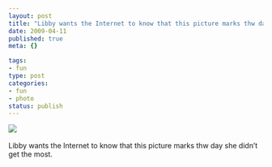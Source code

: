 ```yaml
--- 
layout: post
title: "Libby wants the Internet to know that this picture marks thw day she didn\xE2\x80\x99t get the most."
date: 2009-04-11
published: true
meta: {}

tags: 
- fun
type: post
categories: 
- fun
- photo
status: publish
---
```

![](http://media.eick.us/2011/05/4Lbi8pbnEm6c1wmhfsUC1Xr9o1_5001.jpg)<br /><br />Libby wants the Internet to know that this picture marks thw day she didn&#8217;t get the most.
